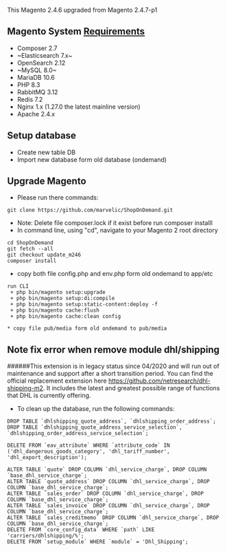 
This Magento 2.4.6 upgraded from Magento 2.4.7-p1

## Magento System [ Requirements](https://experienceleague.adobe.com/en/docs/commerce-operations/installation-guide/system-requirements)
* Composer 2.7
* ~Elasticsearch 7.x~
* OpenSearch 2.12
* ~MySQL 8.0~
* MariaDB 10.6
* PHP 8.3
* RabbitMQ 3.12
* Redis 7.2
* Nginx 1.x (1.27.0 the latest mainline version)
* Apache 2.4.x

## Setup database
* Create new table DB
* Import new database form old database (ondemand)

## Upgrade Magento
* Please run there commands:
```
git clone https://github.com/marvelic/ShopOnDemand.git

```
* Note: Delete file composer.lock if it exist before run composer installl
* In command line, using "cd", navigate to your Magento 2 root directory
````
cd ShopOnDemand
git fetch --all
git checkout update_m246
composer install
````
* copy both file config.php and env.php form old ondemand to app/etc
````
run CLI
 + php bin/magento setup:upgrade
 + php bin/magento setup:di:compile
 + php bin/magento setup:static-content:deploy -f 
 + php bin/magento cache:flush
 + php bin/magento cache:clean config

````
````
* copy file pub/media form old ondemand to pub/media
````

## Note fix error when remove module dhl/shipping

######This extension is in legacy status since 04/2020 and will run out of maintenance and support after a short transition period. You can find the official replacement extension here https://github.com/netresearch/dhl-shipping-m2. It includes the latest and greatest possible range of functions that DHL is currently offering.

* To clean up the database, run the following commands:

````
DROP TABLE `dhlshipping_quote_address`, `dhlshipping_order_address`;
DROP TABLE `dhlshipping_quote_address_service_selection`, `dhlshipping_order_address_service_selection`;

DELETE FROM `eav_attribute` WHERE `attribute_code` IN ('dhl_dangerous_goods_category', 'dhl_tariff_number', 'dhl_export_description');

ALTER TABLE `quote` DROP COLUMN `dhl_service_charge`, DROP COLUMN `base_dhl_service_charge`;
ALTER TABLE `quote_address` DROP COLUMN `dhl_service_charge`, DROP COLUMN `base_dhl_service_charge`;
ALTER TABLE `sales_order` DROP COLUMN `dhl_service_charge`, DROP COLUMN `base_dhl_service_charge`;
ALTER TABLE `sales_invoice` DROP COLUMN `dhl_service_charge`, DROP COLUMN `base_dhl_service_charge`;
ALTER TABLE `sales_creditmemo` DROP COLUMN `dhl_service_charge`, DROP COLUMN `base_dhl_service_charge`;
DELETE FROM `core_config_data` WHERE `path` LIKE 'carriers/dhlshipping/%';
DELETE FROM `setup_module` WHERE `module` = 'Dhl_Shipping';
````
